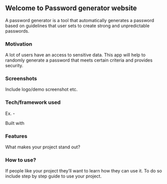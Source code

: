 ## Welcome to Password generator website
A password generator is a tool that automatically generates a password based on guidelines that user sets to create strong and unpredictable passwords.

### Motivation

A lot of users have an access to sensitive data. This app will help to randomly generate a password that meets certain criteria and provides security.

### Screenshots
Include logo/demo screenshot etc.

### Tech/framework used
Ex. -

Built with

### Features
What makes your project stand out?

### How to use?
If people like your project they’ll want to learn how they can use it. To do so include step by step guide to use your project.
